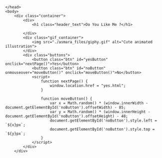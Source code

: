 <!DOCTYPE html>
<!-- saved from url=(0050)file:///C:/Users/DELL/Downloads/asmara/asmara.html -->
<html lang="en"><head><meta http-equiv="Content-Type" content="text/html; charset=UTF-8">
        <link rel="stylesheet" href="./asmara_files/styles.css">
        
    </head> 
    <body>
        <div class="container">
            <div>
                <h1 class="header_text">Do You Like Me ?</h1>
                
            </div>
            <div class="gif_container">
                <img src="./asmara_files/giphy.gif" alt="Cute animated illustration">
            </div>
            <div class="buttons">
                <button class="btn" id="yesButton" onclick="nextPage()">Yes</button>
                <button class="btn" id="noButton" onmouseover="moveButton()" onclick="moveButton()">No</button>
                <script>
                    function nextPage() {
                        window.location.href = "yes.html";
                    }
                    
                    function moveButton() {
                        var x = Math.random() * (window.innerWidth - document.getElementById('noButton').offsetWidth) - 85;
                        var y = Math.random() * (window.innerHeight - document.getElementById('noButton').offsetHeight) - 48;
                        document.getElementById('noButton').style.left = `${x}px`;
                        document.getElementById('noButton').style.top = `${y}px`;
                    }
                </script> 
            </div>
        </div>
       
     

</body></html>
